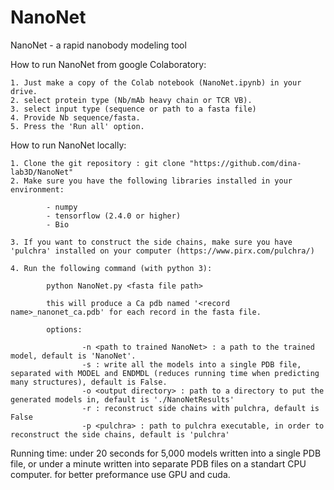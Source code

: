 # NanoNet

NanoNet - a rapid nanobody modeling tool


How to run NanoNet from google Colaboratory:

    1. Just make a copy of the Colab notebook (NanoNet.ipynb) in your drive.
    2. select protein type (Nb/mAb heavy chain or TCR VB).
    3. select input type (sequence or path to a fasta file)
    4. Provide Nb sequence/fasta.
    5. Press the 'Run all' option.

How to run NanoNet locally:

    1. Clone the git repository : git clone "https://github.com/dina-lab3D/NanoNet"
    2. Make sure you have the following libraries installed in your environment:

            - numpy
            - tensorflow (2.4.0 or higher)
            - Bio

    3. If you want to construct the side chains, make sure you have 'pulchra' installed on your computer (https://www.pirx.com/pulchra/)

    4. Run the following command (with python 3):

            python NanoNet.py <fasta file path>

            this will produce a Ca pdb named '<record name>_nanonet_ca.pdb' for each record in the fasta file.

            options:

                    -n <path to trained NanoNet> : a path to the trained model, default is 'NanoNet'.
                    -s : write all the models into a single PDB file, separated with MODEL and ENDMDL (reduces running time when predicting many structures), default is False.
                    -o <output directory> : path to a directory to put the generated models in, default is './NanoNetResults'
                    -r : reconstruct side chains with pulchra, default is False
                    -p <pulchra> : path to pulchra executable, in order to reconstruct the side chains, default is 'pulchra'


Running time: under 20 seconds for 5,000 models written into a single PDB file, or under a minute written into separate PDB files on a standart CPU computer. for better preformance use GPU and cuda.
